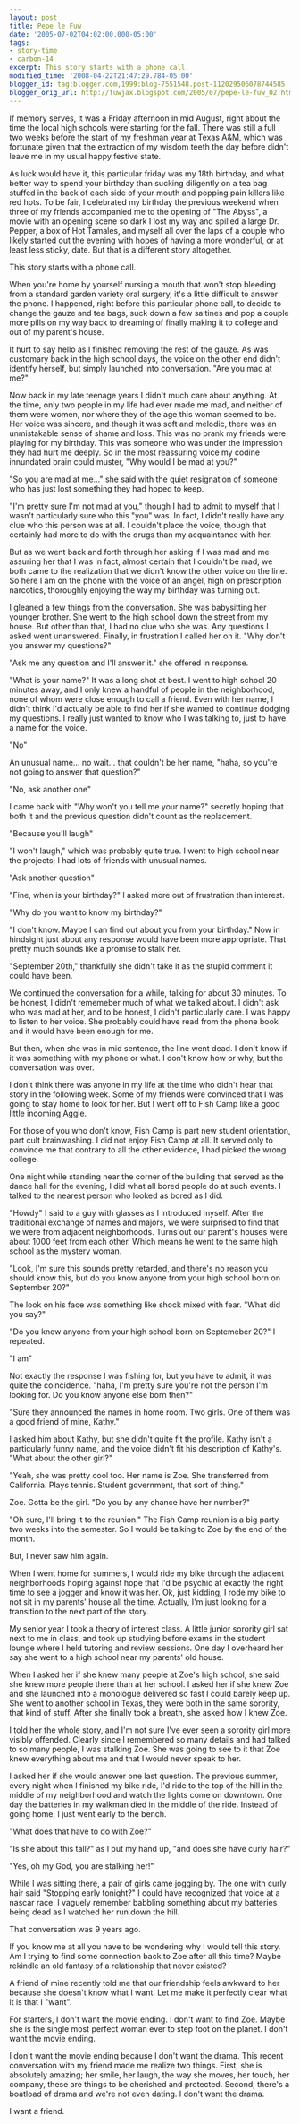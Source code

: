 ```yaml
---
layout: post
title: Pepe le Fuw
date: '2005-07-02T04:02:00.000-05:00'
tags:
- story-time
- carbon-14
excerpt: This story starts with a phone call.
modified_time: '2008-04-22T21:47:29.784-05:00'
blogger_id: tag:blogger.com,1999:blog-7551548.post-112029506078744585
blogger_orig_url: http://fuwjax.blogspot.com/2005/07/pepe-le-fuw_02.html
---
```


If memory serves, it was a Friday afternoon in mid August, right about the time the local high schools were starting for the fall.  There was still a full two weeks before the start of my freshman year at Texas A&M, which was fortunate given that the extraction of my wisdom teeth the day before didn't leave me in my usual happy festive state.

As luck would have it, this particular friday was my 18th birthday, and what better way to spend your birthday than sucking diligently on a tea bag stuffed in the back of each side of your mouth and popping pain killers like red hots.  To be fair, I celebrated my birthday the previous weekend when three of my friends accompanied me to the opening of "The Abyss", a movie with an opening scene so dark I lost my way and spilled a large Dr. Pepper, a box of Hot Tamales, and myself all over the laps of a couple who likely started out the evening with hopes of having a more wonderful, or at least less sticky, date.  But that is a different story altogether.

This story starts with a phone call.

When you're home by yourself nursing a mouth that won't stop bleeding from a standard garden variety oral surgery, it's a little difficult to answer the phone.  I happened, right before this particular phone call, to decide to change the gauze and tea bags, suck down a few saltines and pop a couple more pills on my way back to dreaming of finally making it to college and out of my parent's house.

It hurt to say hello as I finished removing the rest of the gauze.  As was customary back in the high school days, the voice on the other end didn't identify herself, but simply launched into conversation.  "Are you mad at me?"

Now back in my late teenage years I didn't much care about anything.  At the time, only two people in my life had ever made me mad, and neither of them were women, nor where they of the age this woman seemed to be.  Her voice was sincere, and though it was soft and melodic, there was an unmistakable sense of shame and loss.  This was  no prank my friends were playing for my birthday.  This was someone who was under the impression they had hurt me deeply.  So in the most reassuring voice my codine innundated brain could muster, "Why would I be mad at you?"

"So you are mad at me..." she said with the quiet resignation of someone who has just lost something they had hoped to keep.

"I'm pretty sure I'm not mad at you," though I had to admit to myself that I wasn't particularly sure who this "you" was.  In fact, I didn't really have any clue who this person was at all.  I couldn't place the voice, though that certainly had more to do with the drugs than my acquaintance with her.  

But as we went back and forth through her asking if I was mad and me assuring her that I was in fact, almost certain that I couldn't be mad, we both came to the realization that we didn't know the other voice on the line.  So here I am on the phone with the voice of an angel, high on prescription narcotics, thoroughly enjoying the way my birthday was turning out.

I gleaned a few things from the conversation.  She was babysitting her younger brother.  She went to the high school down the street from my house.  But other than that, I had no clue who she was.  Any questions I asked went unanswered.  Finally, in frustration I called her on it.  "Why don't you answer my questions?"

"Ask me any question and I'll answer it." she offered in response.

"What is your name?"  It was a long shot at best.  I went to high school 20 minutes away, and I only knew a handful of people in the neighborhood, none of whom were close enough to call a friend.  Even with her name, I didn't think I'd actually be able to find her if she wanted to continue dodging my questions.  I really just wanted to know who I was talking to, just to have a name for the voice.

"No"

An unusual name... no wait... that couldn't be her name, "haha, so you're not going to answer that question?"

"No, ask another one"

I came back with "Why won't you tell me your name?" secretly hoping that both it and  the previous question didn't count as the replacement.

"Because you'll laugh"

"I won't laugh," which was probably quite true.  I went to high school near the projects; I had lots of friends with unusual names.

"Ask another question"

"Fine, when is your birthday?"  I asked more out of frustration than interest.

"Why do you want to know my birthday?"

"I don't know.  Maybe I can find out about you from your birthday."  Now in hindsight just about any response would have been more appropriate.  That pretty much sounds like a promise to stalk her.

"September 20th," thankfully she didn't take it as the stupid comment it could have been.

We continued the conversation for a while, talking for about 30 minutes.  To be honest, I didn't rememeber much of what we talked about.  I didn't ask who was mad at her, and to be honest, I didn't particularly care.  I was happy to listen to her voice.  She probably could have read from the phone book and it would have been enough for me.

But then, when she was in mid sentence, the line went dead.  I don't know if it was something with my phone or what.  I don't know how or why, but the conversation was over.

I don't think there was anyone in my life at the time who didn't hear that story in the following week.  Some of my friends were convinced that I was going to stay home to look for her.  But I went off to Fish Camp like a good little incoming Aggie.

For those of you who don't know, Fish Camp is part new student orientation, part cult brainwashing.  I did not enjoy Fish Camp at all.  It served only to convince me that contrary to all the other evidence, I had picked the wrong college.

One night while standing near the corner of the building that served as the dance hall for the evening, I did what all bored people do at such events.  I talked to the nearest person who looked as bored as I did.

"Howdy" I said to a guy with glasses as I introduced myself.  After the traditional exchange of names and majors, we were surprised to find that we were from adjacent neighborhoods.  Turns out our parent's houses were about 1000 feet from each other.  Which means he went to the same high school as the mystery woman.

"Look, I'm sure this sounds pretty retarded, and there's no reason you should know this, but do you know anyone from your high school born on September 20?"

The look on his face was something like shock mixed with fear.  "What did you say?"

"Do you know anyone from your high school born on Septemeber 20?" I repeated.

"I am"

Not exactly the response I was fishing for, but you have to admit, it was quite the coincidence.  "haha, I'm pretty sure you're not the person I'm looking for.  Do you know anyone else born then?"

"Sure they announced the names in home room.  Two girls.  One of them was a good friend of mine, Kathy."

I asked him about Kathy, but she didn't quite fit the profile.  Kathy isn't a particularly funny name, and the voice didn't fit his description of Kathy's.  "What about the other girl?"

"Yeah, she was pretty cool too.  Her name is Zoe.  She transferred from California.  Plays tennis.  Student government, that sort of thing."

Zoe.  Gotta be the girl.  "Do you by any chance have her number?"

"Oh sure, I'll bring it to the reunion."  The Fish Camp reunion is a big party two weeks into the semester.  So I would be talking to Zoe by the end of the month.

But, I never saw him again.

When I went home for summers, I would ride my bike through the adjacent neighborhoods hoping against hope that I'd be psychic at exactly the right time to see a jogger and know it was her.  Ok, just kidding, I rode my bike to not sit in my parents' house all the time.  Actually, I'm just looking for a transition to the next part of the story.

My senior year I took a theory of interest class.  A little junior sorority girl sat next to me in class, and took up studying before exams in the student lounge where I held tutoring and review sessions.  One day I overheard her say she went to a high school near my parents' old house.

When I asked her if she knew many people at Zoe's high school, she said she knew more people there than at her school.  I asked her if she knew Zoe and she launched into a monologue delivered so fast I could barely keep up.  She went to another school in Texas, they were both in the same sorority, that kind of stuff.  After she finally took a breath, she asked how I knew Zoe.

I told her the whole story, and I'm not sure I've ever seen a sorority girl more visibly offended.  Clearly since I remembered so many details and had talked to so many people, I was stalking Zoe.  She was going to see to it that Zoe knew everything about me and that I would never speak to her.

I asked her if she would answer one last question.  The previous summer, every night when I finished my bike ride, I'd ride to the top of the hill in the middle of my neighborhood and watch the lights come on downtown.  One day the batteries in my walkman died in the middle of the ride.  Instead of going home, I just went early to the bench.  

"What does that have to do with Zoe?"

"Is she about this tall?" as I put my hand up, "and does she have curly hair?"

"Yes, oh my God, you are stalking her!"

While I was sitting there, a pair of girls came jogging by.  The one with curly hair said "Stopping early tonight?"  I could have recognized that voice at a nascar race.  I vaguely remember babbling something about my batteries being dead as I watched her run down the hill.

That conversation was 9 years ago.

If you know me at all you have to be wondering why I would tell this story.  Am I trying to find some connection back to Zoe after all this time?  Maybe rekindle an old fantasy of a relationship that never existed?

A friend of mine recently told me that our friendship feels awkward to her because she doesn't know what I want.  Let me make it perfectly clear what it is that I "want".

For starters, I don't want the movie ending.  I don't want to find Zoe.  Maybe she is the single most perfect woman ever to step foot on the planet.  I don't want the movie ending.

I don't want the movie ending because I don't want the drama.  This recent conversation with my friend made me realize two things.  First, she is absolutely amazing; her smile, her laugh, the way she moves, her touch, her company, these are things to be cherished and protected.  Second, there's a boatload of drama and we're not even dating.  I don't want the drama.

I want a friend.